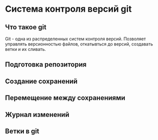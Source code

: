 # Система контроля версий git

## Что такое git
Git - одна из распределенных систем контроля версий. Позволяет управлять версионностью файлов, откатывться до версий, создавать ветки и их сливать. 
 
## Подготовка репозитория

## Создание сохранений

## Перемещение между сохранениями

## Журнал изменений

## Ветки в git
